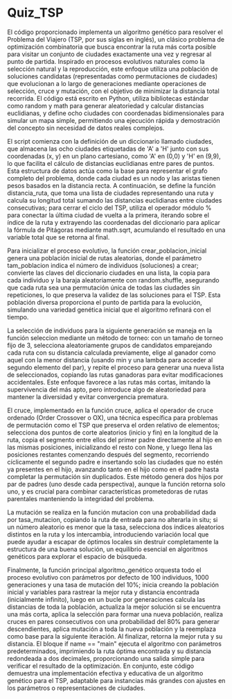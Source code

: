 # Quiz_TSP
El código proporcionado implementa un algoritmo genético para resolver el Problema del Viajero (TSP, por sus siglas en inglés), un clásico problema de optimización combinatoria que busca encontrar la ruta más corta posible para visitar un conjunto de ciudades exactamente una vez y regresar al punto de partida. Inspirado en procesos evolutivos naturales como la selección natural y la reproducción, este enfoque utiliza una población de soluciones candidatas (representadas como permutaciones de ciudades) que evolucionan a lo largo de generaciones mediante operaciones de selección, cruce y mutación, con el objetivo de minimizar la distancia total recorrida. El código está escrito en Python, utiliza bibliotecas estándar como random y math para generar aleatoriedad y calcular distancias euclidianas, y define ocho ciudades con coordenadas bidimensionales para simular un mapa simple, permitiendo una ejecución rápida y demostración del concepto sin necesidad de datos reales complejos.

El script comienza con la definición de un diccionario llamado ciudades, que almacena las ocho ciudades etiquetadas de 'A' a 'H' junto con sus coordenadas (x, y) en un plano cartesiano, como 'A' en (0,0) y 'H' en (9,9), lo que facilita el cálculo de distancias euclidianas entre pares de puntos. Esta estructura de datos actúa como la base para representar el grafo completo del problema, donde cada ciudad es un nodo y las aristas tienen pesos basados en la distancia recta. A continuación, se define la función distancia_ruta, que toma una lista de ciudades representando una ruta y calcula su longitud total sumando las distancias euclidianas entre ciudades consecutivas; para cerrar el ciclo del TSP, utiliza el operador módulo % para conectar la última ciudad de vuelta a la primera, iterando sobre el índice de la ruta y extrayendo las coordenadas del diccionario para aplicar la fórmula de Pitágoras mediante math.sqrt, acumulando el resultado en una variable total que se retorna al final.

Para inicializar el proceso evolutivo, la función crear_poblacion_inicial genera una población inicial de rutas aleatorias, donde el parámetro tam_poblacion indica el número de individuos (soluciones) a crear; convierte las claves del diccionario ciudades en una lista, la copia para cada individuo y la baraja aleatoriamente con random.shuffle, asegurando que cada ruta sea una permutación única de todas las ciudades sin repeticiones, lo que preserva la validez de las soluciones para el TSP. Esta población diversa proporciona el punto de partida para la evolución, simulando una variedad genética inicial que el algoritmo refinará con el tiempo.

La selección de individuos para la siguiente generación se maneja en la función seleccion mediante un método de torneo: con un tamaño de torneo fijo de 3, selecciona aleatoriamente grupos de candidatos emparejando cada ruta con su distancia calculada previamente, elige al ganador como aquel con la menor distancia (usando min y una lambda para acceder al segundo elemento del par), y repite el proceso para generar una nueva lista de seleccionados, copiando las rutas ganadoras para evitar modificaciones accidentales. Este enfoque favorece a las rutas más cortas, imitando la supervivencia del más apto, pero introduce algo de aleatoriedad para mantener la diversidad y evitar convergencia prematura.

El cruce, implementado en la función cruce, aplica el operador de cruce ordenado (Order Crossover o OX), una técnica específica para problemas de permutación como el TSP que preserva el orden relativo de elementos; selecciona dos puntos de corte aleatorios (inicio y fin) en la longitud de la ruta, copia el segmento entre ellos del primer padre directamente al hijo en las mismas posiciones, inicializando el resto con None, y luego llena las posiciones restantes comenzando después del segmento, recorriendo cíclicamente el segundo padre e insertando solo las ciudades que no estén ya presentes en el hijo, avanzando tanto en el hijo como en el padre hasta completar la permutación sin duplicados. Este método genera dos hijos por par de padres (uno desde cada perspectiva), aunque la función retorna solo uno, y es crucial para combinar características prometedoras de rutas parentales manteniendo la integridad del problema.

La mutación se realiza en la función mutacion con una probabilidad dada por tasa_mutacion, copiando la ruta de entrada para no alterarla in situ; si un número aleatorio es menor que la tasa, selecciona dos índices aleatorios distintos en la ruta y los intercambia, introduciendo variación local que puede ayudar a escapar de óptimos locales sin destruir completamente la estructura de una buena solución, un equilibrio esencial en algoritmos genéticos para explorar el espacio de búsqueda.

Finalmente, la función principal algoritmo_genético orquesta todo el proceso evolutivo con parámetros por defecto de 100 individuos, 1000 generaciones y una tasa de mutación del 10%; inicia creando la población inicial y variables para rastrear la mejor ruta y distancia encontrada (inicialmente infinito), luego en un bucle por generaciones calcula las distancias de toda la población, actualiza la mejor solución si se encuentra una más corta, aplica la selección para formar una nueva población, realiza cruces en pares consecutivos con una probabilidad del 80% para generar descendientes, aplica mutación a toda la nueva población y la reemplaza como base para la siguiente iteración. Al finalizar, retorna la mejor ruta y su distancia. El bloque if name == "main" ejecuta el algoritmo con parámetros predeterminados, imprimiendo la ruta óptima encontrada y su distancia redondeada a dos decimales, proporcionando una salida simple para verificar el resultado de la optimización. En conjunto, este código demuestra una implementación efectiva y educativa de un algoritmo genético para el TSP, adaptable para instancias más grandes con ajustes en los parámetros o representaciones de ciudades.
